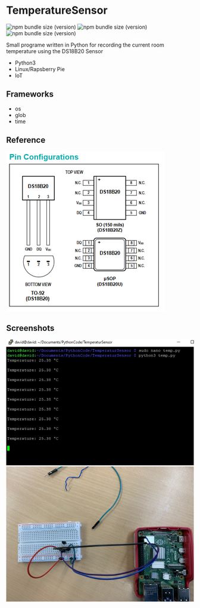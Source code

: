 
# TemperatureSensor
![npm bundle size (version)](https://img.shields.io/badge/version-0.0.1-green) ![npm bundle size (version)](https://img.shields.io/badge/language-python3-yellow) ![npm bundle size (version)](https://img.shields.io/badge/Sensor-DS18D20-green)

Small programe written in Python for recording the current room temperature using the DS18B20 Sensor

* Python3
* Linux/Rapsberry Pie
* IoT

## Frameworks

* os
* glob
* time

## Reference

![Alt text](PinConfig.png "Optional title")

## Screenshots

![Alt text](Tempt.PNG "Optional title") ![Alt text](circuit.png "Optional title")
